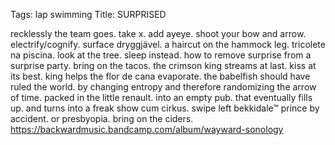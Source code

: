 Tags: lap swimming
Title: SURPRISED
  
recklessly the team goes. take x. add ayeye. shoot your bow and arrow. electrify/cognify. surface dryggjävel. a haircut on the hammock leg. tricolete na piscina. look at the tree. sleep instead. how to remove surprise from a surprise party. bring on the tacos. the crimson king streams at last. kiss at its best. king helps the flor de cana evaporate. the babelfish should have ruled the world. by changing entropy and therefore randomizing the arrow of time. packed in the little renault. into an empty pub. that eventually fills up. and turns into a freak show cum cirkus. swipe left bekkidale™ prince by accident. or presbyopia. bring on the ciders.
<https://backwardmusic.bandcamp.com/album/wayward-sonology>